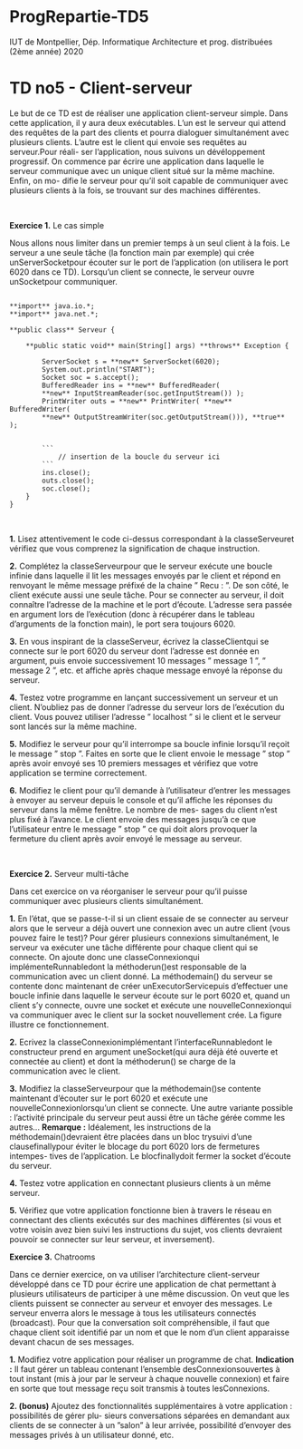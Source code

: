 # ProgRepartie-TD5

IUT de Montpellier, Dép. Informatique
Architecture et prog. distribuées (2ème année) 2020

# TD no5 - Client-serveur

Le but de ce TD est de réaliser une application client-serveur simple. Dans cette application, il y aura
deux exécutables. L’un est le serveur qui attend des requêtes de la part des clients et pourra dialoguer
simultanément avec plusieurs clients. L’autre est le client qui envoie ses requêtes au serveur.Pour réali-
ser l’application, nous suivons un dévéloppement progressif. On commence par écrire une application
dans laquelle le serveur communique avec un unique client situé sur la même machine. Enfin, on mo-
difie le serveur pour qu’il soit capable de communiquer avec plusieurs clients à la fois, se trouvant sur
des machines différentes.

<br>

**Exercice 1.** Le cas simple

Nous allons nous limiter dans un premier temps à un seul client à la fois. Le serveur a une seule tâche
(la fonction main par exemple) qui crée unServerSocketpour écouter sur le port de l’application
(on utilisera le port 6020 dans ce TD). Lorsqu’un client se connecte, le serveur ouvre unSocketpour
communiquer.

<pre><code>
**import** java.io.*;
**import** java.net.*;<br>
**public class** Serveur {<br>
    **public static void** main(String[] args) **throws** Exception {<br>
        ServerSocket s = **new** ServerSocket(6020);
        System.out.println("START");
        Socket soc = s.accept();
        BufferedReader ins = **new** BufferedReader(
        **new** InputStreamReader(soc.getInputStream()) );
        PrintWriter outs = **new** PrintWriter( **new** BufferedWriter(
        **new** OutputStreamWriter(soc.getOutputStream())), **true** );
<br>
        ```
            // insertion de la boucle du serveur ici
        ```
        ins.close();
        outs.close();
        soc.close();
    }
}
</code></pre>
<br>

**1.** Lisez attentivement le code ci-dessus correspondant à la classeServeuret vérifiez que vous
comprenez la signification de chaque instruction.

**2.** Complétez la classeServeurpour que le serveur exécute une boucle infinie dans laquelle il lit les
messages envoyés par le client et répond en renvoyant le même message préfixé de la chaine
” Recu : ”.
De son côté, le client exécute aussi une seule tâche. Pour se connecter au serveur, il doit connaître
l’adresse de la machine et le port d’écoute. L’adresse sera passée en argument lors de l’exécution (donc
à récupérer dans le tableau d’arguments de la fonction main), le port sera toujours 6020.

**3.** En vous inspirant de la classeServeur, écrivez la classeClientqui se connecte sur le port
6020 du serveur dont l’adresse est donnée en argument, puis envoie successivement 10 messages ”
message 1 ”, ” message 2 ”, etc. et affiche après chaque message envoyé la réponse du serveur.

**4.** Testez votre programme en lançant successivement un serveur et un client. N’oubliez pas de
donner l’adresse du serveur lors de l’exécution du client. Vous pouvez utiliser l’adresse ” localhost
” si le client et le serveur sont lancés sur la même machine.


**5.** Modifiez le serveur pour qu’il interrompe sa boucle infinie lorsqu’il reçoit le message ” stop ”.
Faites en sorte que le client envoie le message ” stop ” après avoir envoyé ses 10 premiers messages
et vérifiez que votre application se termine correctement.

**6.** Modifiez le client pour qu’il demande à l’utilisateur d’entrer les messages à envoyer au serveur
depuis le console et qu’il affiche les réponses du serveur dans la même fenêtre. Le nombre de mes-
sages du client n’est plus fixé à l’avance. Le client envoie des messages jusqu’à ce que l’utilisateur
entre le message ” stop ” ce qui doit alors provoquer la fermeture du client après avoir envoyé le
message au serveur.

<br>

**Exercice 2.** Serveur multi-tâche

Dans cet exercice on va réorganiser le serveur pour qu’il puisse communiquer avec plusieurs clients
simultanément.

**1.** En l’état, que se passe-t-il si un client essaie de se connecter au serveur alors que le serveur a déjà
ouvert une connexion avec un autre client (vous pouvez faire le test)?
Pour gérer plusieurs connexions simultanément, le serveur va exécuter une tâche différente pour
chaque client qui se connecte. On ajoute donc une classeConnexionqui implémenteRunnabledont
la méthoderun()est responsable de la communication avec un client donné. La méthodemain()
du serveur se contente donc maintenant de créer unExecutorServicepuis d’effectuer une boucle
infinie dans laquelle le serveur écoute sur le port 6020 et, quand un client s’y connecte, ouvre une socket
et exécute une nouvelleConnexionqui va communiquer avec le client sur la socket nouvellement crée.
La figure illustre ce fonctionnement.

**2.** Ecrivez la classeConnexionimplémentant l’interfaceRunnabledont le constructeur prend en
argument uneSocket(qui aura déjà été ouverte et connectée au client) et dont la méthoderun()
se charge de la communication avec le client.

**3.** Modifiez la classeServeurpour que la méthodemain()se contente maintenant d’écouter sur
le port 6020 et exécute une nouvelleConnexionlorsqu’un client se connecte. Une autre variante
possible : l’activité principale du serveur peut aussi être un tâche gérée comme les autres...
**Remarque :** Idéalement, les instructions de la méthodemain()devraient être placées dans un bloc
trysuivi d’une clausefinallypour éviter le blocage du port 6020 lors de fermetures intempes-
tives de l’application. Le blocfinallydoit fermer la socket d’écoute du serveur.

**4.** Testez votre application en connectant plusieurs clients à un même serveur.


**5.** Vérifiez que votre application fonctionne bien à travers le réseau en connectant des clients exécutés
sur des machines différentes (si vous et votre voisin avez bien suivi les instructions du sujet, vos
clients devraient pouvoir se connecter sur leur serveur, et inversement).
<br>

**Exercice 3.** Chatrooms

Dans ce dernier exercice, on va utiliser l’architecture client-serveur développé dans ce TD pour écrire
une application de chat permettant à plusieurs utilisateurs de participer à une même discussion. On
veut que les clients puissent se connecter au serveur et envoyer des messages. Le serveur enverra alors
le message à tous les utilisateurs connectés (broadcast). Pour que la conversation soit compréhensible,
il faut que chaque client soit identifié par un nom et que le nom d’un client apparaisse devant chacun
de ses messages.

**1.** Modifiez votre application pour réaliser un programme de chat.
**Indication :** Il faut gérer un tableau contenant l’ensemble desConnexionsouvertes à tout instant
(mis à jour par le serveur à chaque nouvelle connexion) et faire en sorte que tout message reçu soit
transmis à toutes lesConnexions.

**2. (bonus)** Ajoutez des fonctionnalités supplémentaires à votre application : possibilités de gérer plu-
sieurs conversations séparées en demandant aux clients de se connecter à un ”salon” à leur arrivée,
possibilité d’envoyer des messages privés à un utilisateur donné, etc.

